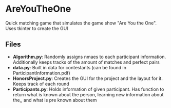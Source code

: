 # AreYouTheOne
Quick matching game that simulates the game show "Are You the One". Uses tkinter to create the GUI 
## Files
- **Algorithm.py**: Randomly assigns nmaes to each participant information. Additionally keeps tracks of the amount of matches and perfect pairs
- **data.py**: Built in data for contestants (can be found in ParticipantInformation.pdf)
- **HonorsProject.py**: Creates the GUI for the project and the layout for it. Keeps track of each round 
- **Participants.py**: Holds information of given participant. Has function to return what is known about the person, learning new information about the,, and what is pre known about them

